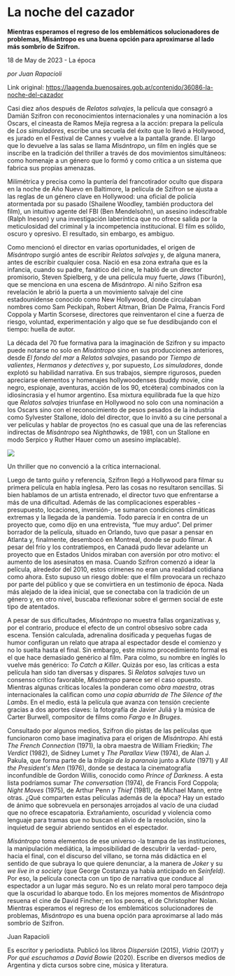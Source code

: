 # La noche del cazador

**Mientras esperamos el regreso de los emblemáticos solucionadores de problemas, Misántropo es una buena opción para aproximarse al lado más sombrío de Szifron.**

18 de May de 2023 - La época

_por Juan Rapacioli_

Link original: https://laagenda.buenosaires.gob.ar/contenido/36086-la-noche-del-cazador



Casi diez años después de *Relatos salvajes*, la película que consagró a Damián Szifron con reconocimientos internacionales y una nominación a los Oscars, el cineasta de Ramos Mejía regresa a la acción: prepara la película de *Los simuladores*, escribe una secuela del éxito que lo llevó a Hollywood, es jurado en el Festival de Cannes y vuelve a la pantalla grande. El largo que lo devuelve a las salas se llama *Misántropo*, un film en inglés que se inscribe en la tradición del thriller a través de dos movimientos simultáneos: como homenaje a un género que lo formó y como crítica a un sistema que fabrica sus propias amenazas.




Milimétrica y precisa como la puntería del francotirador oculto que dispara en la noche de Año Nuevo en Baltimore, la película de Szifron se ajusta a las reglas de un género clave en Hollywood: una oficial de policía atormentada por su pasado (Shailene Woodley, también productora del film), un intuitivo agente del FBI (Ben Mendelsohn), un asesino indescifrable (Ralph Ineson) y una investigación laberíntica que no ofrece salida por la meticulosidad del criminal y la incompetencia institucional. El film es sólido, oscuro y opresivo. El resultado, sin embargo, es ambiguo.




Como mencionó el director en varias oportunidades, el origen de *Misántropo* surgió antes de escribir *Relatos salvajes* y, de alguna manera, antes de escribir cualquier cosa. Nació en esa zona extraña que es la infancia, cuando su padre, fanático del cine, le habló de un director promisorio, Steven Spielberg, y de una película muy fuerte, *Jaws* (Tiburón), que se menciona en una escena de *Misántropo*. Al niño Szifron esa revelación le abrió la puerta a un movimiento salvaje del cine estadounidense conocido como New Hollywood, donde circulaban nombres como Sam Peckipah, Robert Altman, Brian De Palma, Francis Ford Coppola y Martin Scorsese, directores que reinventaron el cine a fuerza de riesgo, voluntad, experimentación y algo que se fue desdibujando con el tiempo: huella de autor.




La década del 70 fue formativa para la imaginación de Szifron y su impacto puede notarse no solo en *Misántropo* sino en sus producciones anteriores, desde *El fondo del mar* a *Relatos salvajes*, pasando por *Tiempo de valientes*, *Hermanos y detectives* y, por supuesto, *Los simuladores*, donde explotó su habilidad narrativa. En sus trabajos, siempre rigurosos, pueden apreciarse elementos y homenajes hollywoodenses (buddy movie, cine negro, espionaje, aventuras, acción de los 90, etcétera) combinados con la idiosincrasia y el humor argentino. Esa mixtura equilibrada fue la que hizo que *Relatos salvajes* triunfase en Hollywood no solo con una nominación a los Oscars sino con el reconocimiento de pesos pesados de la industria como Sylvester Stallone, ídolo del director, que lo invitó a su cine personal a ver películas y hablar de proyectos (no es casual que una de las referencias indirectas de *Misántropo* sea *Nighthawks*, de 1981, con un Stallone en modo Serpico y Ruther Hauer como un asesino implacable).




![](https://cdn.feater.me/files/images/1222484/25c88dde-aabc-4722-9766-5369c6a475c3.jpeg)




Un thriller que no convenció a la crítica internacional.




Luego de tanto guiño y referencia, Szifron llegó a Hollywood para filmar su primera película en habla inglesa. Pero las cosas no resultaron sencillas. Si bien hablamos de un artista entrenado, el director tuvo que enfrentarse a más de una dificultad. Además de las complicaciones esperables -presupuesto, locaciones, inversión-, se sumaron condiciones climáticas extremas y la llegada de la pandemia. Todo parecía ir en contra de un proyecto que, como dijo en una entrevista, “fue muy arduo”. Del primer borrador de la película, situado en Orlando, tuvo que pasar a pensar en Atlanta y, finalmente, desembocó en Montreal, donde se pudo filmar. A pesar del frío y los contratiempos, en Canadá pudo llevar adelante un proyecto que en Estados Unidos miraban con aversión por otro motivo: el aumento de los asesinatos en masa. Cuando Szifron comenzó a idear la película, alrededor del 2010, estos crímenes no eran una realidad cotidiana como ahora. Esto supuso un riesgo doble: que el film provocara un rechazo por parte del público y que se convirtiera en un testimonio de época. Nada más alejado de la idea inicial, que se conectaba con la tradición de un género y, en otro nivel, buscaba reflexionar sobre el germen social de este tipo de atentados.




A pesar de sus dificultades, *Misántropo* no muestra fallas organizativas y, por el contrario, produce el efecto de un control obsesivo sobre cada escena. Tensión calculada, adrenalina dosificada y pequeñas fugas de humor configuran un relato que atrapa al espectador desde el comienzo y no lo suelta hasta el final. Sin embargo, este mismo procedimiento formal es el que hace demasiado genérico al film. Para colmo, su nombre en inglés lo vuelve más genérico: *To Catch a Killer*. Quizás por eso, las críticas a esta película han sido tan diversas y dispares. Si *Relatos salvajes* tuvo un consenso crítico favorable, *Misántropo* parece ser el caso opuesto. Mientras algunas críticas locales la ponderan como *obra maestra*, otras internacionales la califican como *una copia aburrida de The Silence of the Lambs*. En el medio, está la película que avanza con tensión creciente gracias a dos aportes claves: la fotografía de Javier Juliá y la música de Carter Burwell, compositor de films como *Fargo* e *In Bruges*.




Consultado por algunos medios, Szifron dio pistas de las películas que funcionaron como base imaginativa para el origen de *Misántropo*. Ahí está *The French Connection* (1971), la obra maestra de William Friedkin; *The Verdict* (1982), de Sidney Lumet y *The Parallax View* (1974), de Alan J. Pakula, que forma parte de la *trilogía de la paranoia* junto a *Klute* (1971) y *All the President's Men* (1976), donde se destaca la cinematografía inconfundible de Gordon Willis, conocido como *Prince of Darkness*. A esta lista podríamos sumar *The conversation* (1974), de Francis Ford Coppola; *Night Moves* (1975), de Arthur Penn y *Thief* (1981), de Michael Mann, entre otras. ¿Qué comparten estas películas además de la época? Hay un estado de ánimo que sobrevuela en personajes arrojados al vacío de una ciudad que no ofrece escapatoria. Extrañamiento, oscuridad y violencia como lenguaje para tramas que no buscan el alivio de la resolución, sino la inquietud de seguir abriendo sentidos en el espectador.




*Misántropo* toma elementos de ese universo -la trampa de las instituciones, la manipulación mediática, la imposibilidad de descubrir la verdad- pero, hacia el final, con el discurso del villano, se torna más didáctica en el sentido de que subraya lo que quiere denunciar, a la manera de *Joker* y su *we live in a society* (que George Costanza ya había anticipado en *Seinfeld)*. Por eso, la película conecta con un tipo de narrativa que conduce al espectador a un lugar más seguro. No es un relato moral pero tampoco deja que la oscuridad lo abarque todo. En los mejores momentos de *Misántropo* resuena el cine de David Fincher; en los peores, el de Christopher Nolan. Mientras esperamos el regreso de los emblemáticos solucionadores de problemas, *Misántropo* es una buena opción para aproximarse al lado más sombrío de Szifron.




Juan Rapacioli




Es escritor y periodista. Publicó los libros *Dispersión* (2015), *Vidrio* (2017) y *Por qué escuchamos a David Bowie* (2020). Escribe en diversos medios de Argentina y dicta cursos sobre cine, música y literatura.



